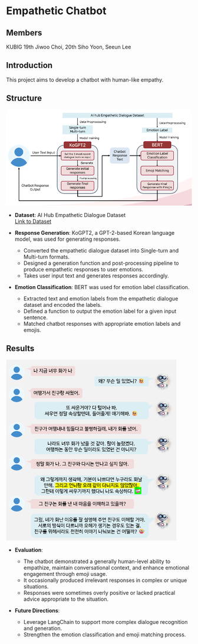 # Empathetic Chatbot

## Members
KUBIG 19th Jiwoo Choi, 20th Siho Yoon, Seeun Lee

## Introduction
This project aims to develop a chatbot with human-like empathy.

## Structure

![Architecture Diagram](https://github.com/seeedata/Empathetic-Chatbot/blob/4155ab17a192ba694af01617a26008f4b2022d44/image/architecture%20diagram.png)

* **Dataset**: AI Hub Empathetic Dialogue Dataset  
  [Link to Dataset](https://www.aihub.or.kr/aihubdata/data/view.do?currMenu=115&topMenu=100&dataSetSn=71305)

* **Response Generation**: KoGPT2, a GPT-2-based Korean language model, was used for generating responses.
  - Converted the empathetic dialogue dataset into Single-turn and Multi-turn formats.
  - Designed a generation function and post-processing pipeline to produce empathetic responses to user emotions.
  - Takes user input text and generates responses accordingly.

* **Emotion Classification**: BERT was used for emotion label classification.
  - Extracted text and emotion labels from the empathetic dialogue dataset and encoded the labels.
  - Defined a function to output the emotion label for a given input sentence.
  - Matched chatbot responses with appropriate emotion labels and emojis.

## Results

![Chat Example](https://github.com/seeedata/Empathetic-Chatbot/blob/d8c3b95b3e6579dd8614d1e85d12b39b1837120a/image/chat%20result.png)

* **Evaluation**:
  - The chatbot demonstrated a generally human-level ability to empathize, maintain conversational context, and enhance emotional engagement through emoji usage.
  - It occasionally produced irrelevant responses in complex or unique situations.
  - Responses were sometimes overly positive or lacked practical advice appropriate to the situation.

* **Future Directions**:
  - Leverage LangChain to support more complex dialogue recognition and generation.
  - Strengthen the emotion classification and emoji matching process.
